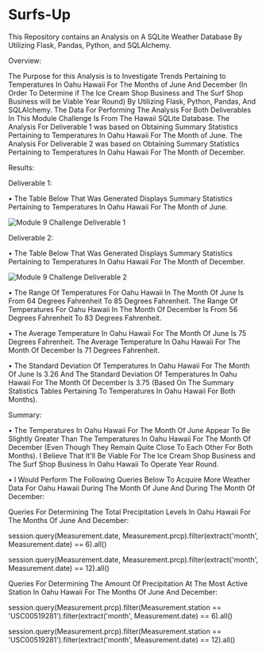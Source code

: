 # Surfs-Up
This Repository contains an Analysis on A SQLite Weather Database By Utilizing Flask, Pandas, Python, and SQLAlchemy. 


Overview:

The Purpose for this Analysis is to Investigate Trends Pertaining to Temperatures In Oahu Hawaii For The Months of June And December (In Order To Determine if The Ice Cream Shop Business and The Surf Shop Business will be Viable Year Round) By Utilizing Flask, Python, Pandas, And SQLAlchemy. The Data For Performing The Analysis For Both Deliverables In This Module Challenge Is From The Hawaii SQLite Database. The Analysis For Deliverable 1 was based on Obtaining Summary Statistics Pertaining to Temperatures In Oahu Hawaii For The Month of June. The Analysis For Deliverable 2 was based on Obtaining Summary Statistics Pertaining to Temperatures In Oahu Hawaii For The Month of December. 


Results:

Deliverable 1:

• The Table Below That Was Generated Displays Summary Statistics Pertaining to Temperatures In Oahu Hawaii For The Month of June.

![Module 9 Challenge Deliverable 1](https://user-images.githubusercontent.com/80506578/188492207-c22e58c7-06b2-4fc1-b381-e4d5b90b550b.png)


Deliverable 2: 

• The Table Below That Was Generated Displays Summary Statistics Pertaining to Temperatures In Oahu Hawaii For The Month of December. 

![Module 9 Challenge Deliverable 2](https://user-images.githubusercontent.com/80506578/188492326-a6433f32-a1ef-4e17-ae0a-9ee654e30c3c.png)


• The Range Of Temperatures For Oahu Hawaii In The Month Of June Is From 64 Degrees Fahrenheit To 85 Degrees Fahrenheit. The Range Of Temperatures For Oahu Hawaii In The Month Of December Is From 56 Degrees Fahrenheit To 83 Degrees Fahrenheit.

• The Average Temperature In Oahu Hawaii For The Month Of June Is 75 Degrees Fahrenheit. The Average Temperature In Oahu Hawaii For The Month Of December Is 71 Degrees Fahrenheit. 

• The Standard Deviation Of Temperatures In Oahu Hawaii For The Month Of June Is 3.26 And The Standard Deviation Of Temperatures In Oahu Hawaii For The Month Of December Is 3.75 (Based On The Summary Statistics Tables Pertaining To Temperatures In Oahu Hawaii For Both Months). 



Summary:

• The Temperatures In Oahu Hawaii For The Month Of June Appear To Be Slightly Greater Than The Temperatures In Oahu Hawaii For The Month Of December (Even Though They Remain Quite Close To Each Other For Both Months). I Believe That It'll Be Viable For The Ice Cream Shop Business and The Surf Shop Business In Oahu Hawaii To Operate Year Round.

• I Would Perform The Following Queries Below To Acquire More Weather Data For Oahu Hawaii During The Month Of June And During The Month Of December:


Queries For Determining The Total Precipitation Levels In Oahu Hawaii For The Months Of June And December:

session.query(Measurement.date, Measurement.prcp).filter(extract('month', Measurement.date) == 6).all()

session.query(Measurement.date, Measurement.prcp).filter(extract('month', Measurement.date) == 12).all()


Queries For Determining The Amount Of Precipitation At The Most Active Station In Oahu Hawaii For The Months Of June And December:

session.query(Measurement.prcp).filter(Measurement.station == 'USC00519281').filter(extract('month', Measurement.date) == 6).all()

session.query(Measurement.prcp).filter(Measurement.station == 'USC00519281').filter(extract('month', Measurement.date) == 12).all()




